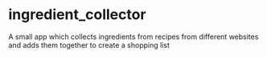 # ingredient_collector
A small app which collects ingredients from recipes from different websites and adds them together to create a shopping list
